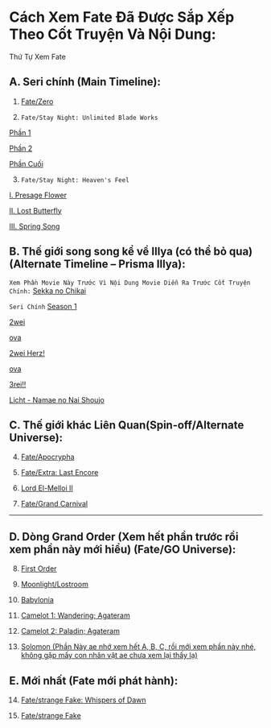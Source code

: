 # Cách Xem Fate Đã Được Sắp Xếp Theo Cốt Truyện Và Nội Dung:
Thứ Tự Xem Fate

## A. Seri chính (Main Timeline):

1. [Fate/Zero](https://animevietsub.lol/phim/fate-zero-i2-a875/)


2. ``Fate/Stay Night: Unlimited Blade Works``

[Phần 1](https://animevietsub.lol/phim/chen-thanh-dem-dinh-menh-nhiem-vu-cuoi-cung-a879/)

[Phần 2](https://animevietsub.lol/phim/chen-thanh-dem-dinh-menh-nhiem-vu-cuoi-cung-ss2-a880/)

[Phần Cuối](https://animevietsub.lol/phim/chen-thanh-dem-dinh-menh-nhiem-vu-cuoi-cung-a885/)



3. ``Fate/Stay Night: Heaven's Feel``

[I. Presage Flower](https://animevietsub.lol/phim/fatestay-night-movie-heavens-feel-i-presage-flower-a4200/)

[II. Lost Butterfly](https://animevietsub.lol/phim/fatestay-night-movie-heavens-feel-ii-lost-butterfly-a3600/)

[III. Spring Song](https://animevietsub.lol/phim/fatestay-night-movie-heavens-feel-iii-spring-song-a3761/xem-phim-75583.html)



## B. Thế giới song song kể về Illya (có thể bỏ qua) (Alternate Timeline – Prisma Illya):

``Xem Phần Movie Này Trước Vì Nội Dung Movie Diễn Ra Trước Cốt Truyện Chính:``
[Sekka no Chikai](https://animevietsub.lol/phim/fatekaleid-liner-prismaillya-movie-sekka-no-chikai-i1-a2962/)


``Seri Chính``
[Season 1](https://animevietsub.lol/phim/fatekaleid-liner-prismaillya-i3-a894/)

[2wei](https://animevietsub.lol/phim/fatekaleid-liner-prismaillya-2wei-r1-a895/)

[ova](https://animevietsub.lol/phim/fatekaleid-liner-prismaillya-undoukai-de-dance-i3-a900/)

[2wei Herz!](https://animevietsub.lol/phim/fatekaleid-liner-prismaillya-2wei-herz-r1-a897/)

[ova](https://animevietsub.lol/phim/fatekaleid-liner-prismaillya-2wei-ova-i3-a901/)

[3rei!!](https://animevietsub.lol/phim/fatekaleid-liner-prismaillya-3rei-i3-a898/)


[Licht - Namae no Nai Shoujo](https://animevietsub.lol/phim/fate-kaleid-liner-prisma-illya-movie-licht-namae-no-nai-shoujo-a4612/)




## C. Thế giới khác Liên Quan(Spin-off/Alternate Universe):

4. [Fate/Apocrypha](https://animevietsub.lol/phim/cuoc-chien-chen-thanh-a905/)


5. [Fate/Extra: Last Encore](https://animevietsub.lol/phim/cham-toi-chen-thanh-a2883/)


6. [Lord El-Melloi II](https://animevietsub.lol/phim/lord-el-melloi-ii-sei-no-jikenbo-rail-zeppelin-grace-note-r1-a3531/)


7. [Fate/Grand Carnival](https://animevietsub.lol/phim/fategrand-carnival-a3982/)




---

## D. Dòng Grand Order (Xem hết phần trước rồi xem phần này mới hiểu) (Fate/GO Universe):

8. [First Order](https://animevietsub.lol/phim/fategrand-order-first-order-i1-a893/)


9. [Moonlight/Lostroom](https://animevietsub.lol/phim/fategrand-order-moonlightlostroom-r1-a2891/)


10. [Babylonia](https://animevietsub.lol/phim/fategrand-order-zettai-majuu-sensen-babylonia-r4-a3587/)


11. [Camelot 1: Wandering; Agateram](https://animevietsub.lol/phim/fategrand-order-shinsei-entaku-ryouiki-camelot-1-wandering-agateram-a4359/)


12. [Camelot 2: Paladin; Agateram](https://animevietsub.lol/phim/fategrand-order-shinsei-entaku-ryouiki-camelot-2-paladin-agateram-a4447/)


13. [Solomon (Phần Này ae nhớ xem hết A, B, C, rồi mới xem phần này nhé, không gặp mấy con nhân vật ae chưa xem lại thấy lạ)](https://animevietsub.lol/phim/fategrand-order-shuukyoku-tokuiten-kani-jikan-shinden-solomon-a4448/)




## E. Mới nhất (Fate mới phát hành):

14. [Fate/strange Fake: Whispers of Dawn](https://animevietsub.lol/phim/fatestrange-fake-whispers-of-dawn-a5018/)


15. [Fate/strange Fake](https://animevietsub.lol/phim/fatestrange-fake-a5544/)
